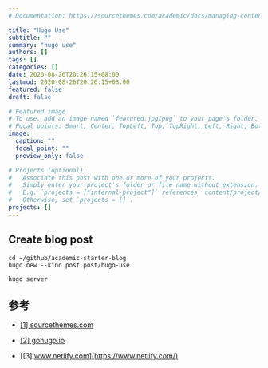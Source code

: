 ```yaml
---
# Documentation: https://sourcethemes.com/academic/docs/managing-content/

title: "Hugo Use"
subtitle: ""
summary: "hugo use"
authors: []
tags: []
categories: []
date: 2020-08-26T20:26:15+08:00
lastmod: 2020-08-26T20:26:15+08:00
featured: false
draft: false

# Featured image
# To use, add an image named `featured.jpg/png` to your page's folder.
# Focal points: Smart, Center, TopLeft, Top, TopRight, Left, Right, BottomLeft, Bottom, BottomRight.
image:
  caption: ""
  focal_point: ""
  preview_only: false

# Projects (optional).
#   Associate this post with one or more of your projects.
#   Simply enter your project's folder or file name without extension.
#   E.g. `projects = ["internal-project"]` references `content/project/deep-learning/index.md`.
#   Otherwise, set `projects = []`.
projects: []
---
```


## Create blog post

```
cd ~/github/academic-starter-blog
hugo new --kind post post/hugo-use

hugo server
```

## 参考

* [[1] sourcethemes.com](https://sourcethemes.com/academic/docs/managing-content/#create-a-blog-post)
* [[2] gohugo.io](https://gohugo.io/documentation/)

* [[3] www.netlify.com](https://www.netlify.com/)